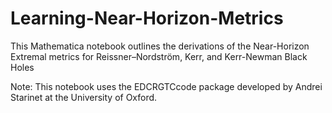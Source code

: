 # Learning-Near-Horizon-Metrics
This Mathematica notebook outlines the derivations of the Near-Horizon Extremal metrics for Reissner–Nordström, Kerr, and Kerr-Newman Black Holes

Note: This notebook uses the EDCRGTCcode package developed by Andrei Starinet at the University of Oxford.
